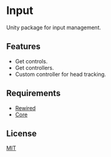 # Input

Unity package for input management.

## Features
* Get controls.
* Get controllers.
* Custom controller for head tracking.

## Requirements
* [Rewired](https://assetstore.unity.com/packages/tools/utilities/rewired-21676)
* [Core](https://github.com/DreadedKane/core)

## License
[MIT](https://choosealicense.com/licenses/mit)
